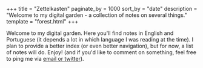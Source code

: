 +++
title = "Zettelkasten"
paginate_by = 1000
sort_by = "date"
description = "Welcome to my digital garden - a collection of notes on several things."
template = "forest.html"
+++

Welcome to my digital garden. Here you'll find notes in English and Portuguese (it depends a lot in which language I was reading at the time). I plan to provide a better index (or even better navigation), but for now, a list of notes will do. Enjoy! (and if you'd like to comment on something, feel free to ping me via [email or twitter](/)).
